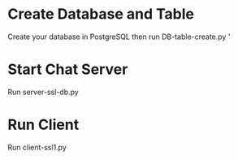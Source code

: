 # Create Database and Table
Create your database in PostgreSQL then run DB-table-create.py '

# Start Chat Server
Run server-ssl-db.py

# Run Client
Run client-ssl1.py


